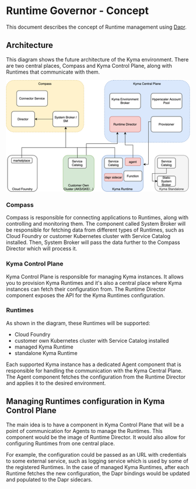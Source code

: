 # Runtime Governor - Concept

This document describes the concept of Runtime management using [Dapr](https://dapr.io).

## Architecture

This diagram shows the future architecture of the Kyma environment.
There are two central places, Compass and Kyma Control Plane, along with Runtimes that communicate with them.

![Concept image](assets/concept.png)

### Compass
Compass is responsible for connecting applications to Runtimes, along with controlling and monitoring them.
The component called System Broker will be responsible for fetching data from different types of Runtimes, such as Cloud Foundry or customer Kubernetes cluster with Service Catalog installed. Then, System Broker will pass the data further to the Compass Director which will process it.  

### Kyma Control Plane
Kyma Control Plane is responsible for managing Kyma instances. It allows you to provision Kyma Runtimes and it's also a central place where Kyma instances can fetch their configuration from. 
The Runtime Director component exposes the API for the Kyma Runtimes configuration. 

### Runtimes
As shown in the diagram, these Runtimes will be supported:
- Cloud Foundry 
- customer own Kubernetes cluster with Service Catalog installed
- managed Kyma Runtime
- standalone Kyma Runtime

Each supported Kyma instance has a dedicated Agent component that is responsible for handling the communication with the Kyma Central Plane. The Agent component fetches the configuration from the Runtime Director and applies it to the desired environment.

## Managing Runtimes configuration in Kyma Control Plane
The main idea is to have a component in Kyma Control Plane that will be a point of communication for Agents to manage the Runtimes. This component would be the image of Runtime Director. It would also allow for configuring Runtimes from one central place.

For example, the configuration could be passed as an URL with credentials to some external service, such as logging service which is used by some of the registered Runtimes. In the case of managed Kyma Runtimes, after each Runtime fetches the new configuration, the Dapr bindings would be updated and populated to the Dapr sidecars.

